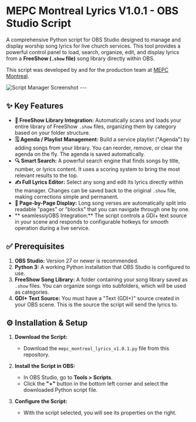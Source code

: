 # MEPC Montreal Lyrics V1.0.1 - OBS Studio Script

A comprehensive Python script for OBS Studio designed to manage and display worship song lyrics for live church services. This tool provides a powerful control panel to load, search, organize, edit, and display lyrics from a **FreeShow (`.show` file)** song library directly within OBS.

This script was developed by and for the production team at [MEPC Montreal](https://www.mepcmontreal.ca).

![Script Manager Screenshot](https://i.imgur.com/your-image-link-here.png)  ---

## ✨ Key Features

* **🎵 FreeShow Library Integration:** Automatically scans and loads your entire library of FreeShow `.show` files, organizing them by category based on your folder structure.
* **🗓️ Agenda / Playlist Management:** Build a service playlist ("Agenda") by adding songs from your library. You can reorder, remove, or clear the agenda on the fly. The agenda is saved automatically.
* **🔍 Smart Search:** A powerful search engine that finds songs by title, number, or lyrics content. It uses a scoring system to bring the most relevant results to the top.
* **✍️ Full Lyrics Editor:** Select any song and edit its lyrics directly within the manager. Changes can be saved back to the original `.show` file, making corrections simple and permanent.
* **📄 Page-by-Page Display:** Long song verses are automatically split into readable "pages" or "blocks" that you can navigate through one by one.
* ** seamlesslyOBS Integration:** The script controls a GDI+ text source in your scene and responds to configurable hotkeys for smooth operation during a live service.

## ✅ Prerequisites

1.  **OBS Studio:** Version 27 or newer is recommended.
2.  **Python 3:** A working Python installation that OBS Studio is configured to use.
3.  **FreeShow Song Library:** A folder containing your song library saved as `.show` files. You can organize songs into subfolders, which will be used as categories.
4.  **GDI+ Text Source:** You must have a "Text (GDI+)" source created in your OBS scene. This is the source the script will send the lyrics to.

## ⚙️ Installation & Setup

1.  **Download the Script:**
    * Download the `mepc_montreal_lyrics_v1.0.1.py` file from this repository.

2.  **Install the Script in OBS:**
    * In OBS Studio, go to **Tools > Scripts**.
    * Click the **"+"** button in the bottom left corner and select the downloaded Python script file.

3.  **Configure the Script:**
    * With the script selected, you will see its properties on the right.
